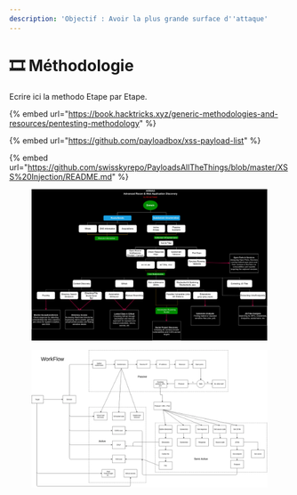 ```yaml
---
description: 'Objectif : Avoir la plus grande surface d''attaque'
---
```


# 🎞 Méthodologie

Ecrire ici la methodo Etape par Etape.

{% embed url="https://book.hacktricks.xyz/generic-methodologies-and-resources/pentesting-methodology" %}

{% embed url="https://github.com/payloadbox/xss-payload-list" %}

{% embed url="https://github.com/swisskyrepo/PayloadsAllTheThings/blob/master/XSS%20Injection/README.md" %}

<figure><img src="../.gitbook/assets/ARWAD_Methodology.jpg" alt=""><figcaption></figcaption></figure>

<figure><img src="../.gitbook/assets/0 vbx0m8SLA9Yjns4N.webp" alt=""><figcaption></figcaption></figure>
